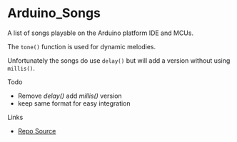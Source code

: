 # Arduino_Songs


A list of songs playable on the Arduino platform IDE and MCUs.

The `tone()` function is used for dynamic melodies.

Unfortunately the songs do use `delay()` but will add a version without using `millis()`.

Todo
- Remove *delay()* add *millis()* version
- keep same format for easy integration

Links
- [Repo Source](https://github.com/robsoncouto/arduino-songs)